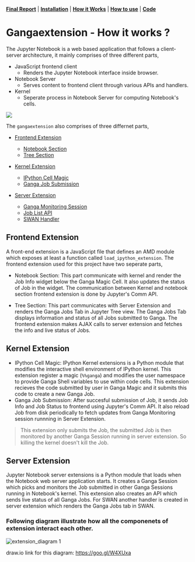 **[Final Report](index.md)** |
**[Installation](install.md)** |
**[How it Works](how.md)** |
**[How to use](use.md)** |
**[Code](https://github.com/apsknight/gangaextension)**

# Gangaextension - How it works ?

The Jupyter Notebook is a web based application that follows a client-server architecture, it mainly comprises of three different parts,

- JavaScript frontend client
    + Renders the Jupyter Notebook interface inside browser.
- Notebook Server
    + Serves content to frontend client through various APIs and handlers.
- Kernel
    + Seperate process in Notebook Server for computing Notebook's cells.



![](https://user-images.githubusercontent.com/6822941/29751909-f040c276-8b71-11e7-951b-ff3cd3af6874.png)

The `gangaextension` also comprises of three differnet parts,

- [Frontend Extension](#frontend-extension)
    + [Notebook Section](#notebook-section)
    + [Tree Section](#tree-section)

- [Kernel Extension](#kernel-extension)
    + [IPython Cell Magic](#ipython-cell-magic)
    + [Ganga Job Submission](#ganga-job-submission)

- [Server Extension](#server-extension)
    + [Ganga Monitoring Session](#ganga-monitoring-session)
    + [Job List API](#job-list-api)
    + [SWAN Handler](#swan-handler)


## Frontend Extension
A front-end extension is a JavaScript file that defines an AMD module which exposes at least a function called `load_ipython_extension`. The frontend extension used for this project have two seperate parts,

- Notebook Section: This part communicate with kernel and render the Job Info widget below the Ganga Magic Cell. It also updates the status of Job in the widget. The communication between Kernel and notebook section frontend extension is done by Jupyter's Comm API.

- Tree Section: This part communicates with Server Extension and renders the Ganga Jobs Tab in Jupyter Tree view. The Ganga Jobs Tab displays information and status of all Jobs submitted to Ganga. The frontend extension makes AJAX calls to server extension and fetches the info and live status of Jobs.

## Kernel Extension

- IPython Cell Magic: IPython Kernel extensions is a Python module that modifies the interactive shell environment of IPython kernel. This extension register a magic (`%%ganga`) and modifies the user namespace to provide Ganga Shell variables to use within code cells. This extension recieves the code submitted by user in Ganga Magic and it submits this code to create a new Ganga Job.
- Ganga Job Submission: After succesful submission of Job, it sends Job Info and Job Status to frontend using Jupyter's Comm API. It also reload Job from disk periodically to fetch updates from Ganga Monitoring session runnning in Server Extension.
> This extension only submits the Job, the submitted Job is then monitored by another Ganga Session running in server extension. So killing the kernel doesn't kill the Job.

## Server Extension
Jupyter Notebook server extensions is a Python module that loads when the Notebook web server application starts. It creates a Ganga Session which picks and monitors the Job submitted in other Ganga Sessions running in Notebook's kernel. This extension also creates an API which sends live status of all Ganga Jobs. For SWAN another handler is created in server extension which renders the Ganga Jobs tab in SWAN.

### Following diagram illustrate how all the componenets of extension interact each other.
![extension_diagram 1](https://user-images.githubusercontent.com/19551774/44107436-0032af2e-a015-11e8-99a1-c0f50d0cd8da.png)

draw.io link for this diagram: https://goo.gl/W4XUxa